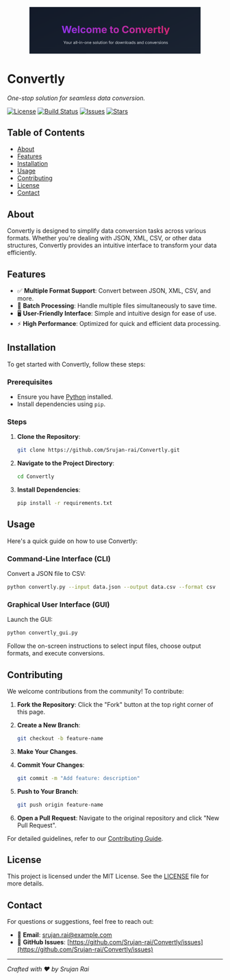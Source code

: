 
<div align="center">
  <img src="Screenshot from 2025-03-16 09-06-15.png" alt="Convertly Logo" width="400" />
</div>

# Convertly

*One-stop solution for seamless data conversion.*

[![License](https://img.shields.io/github/license/Srujan-rai/Convertly)](LICENSE)
[![Build Status](https://img.shields.io/github/actions/workflow/status/Srujan-rai/Convertly/ci.yml)](https://github.com/Srujan-rai/Convertly/actions)
[![Issues](https://img.shields.io/github/issues/Srujan-rai/Convertly)](https://github.com/Srujan-rai/Convertly/issues)
[![Stars](https://img.shields.io/github/stars/Srujan-rai/Convertly)](https://github.com/Srujan-rai/Convertly/stargazers)

## Table of Contents

- [About](#about)
- [Features](#features)
- [Installation](#installation)
- [Usage](#usage)
- [Contributing](#contributing)
- [License](#license)
- [Contact](#contact)

## About

Convertly is designed to simplify data conversion tasks across various formats. Whether you're dealing with JSON, XML, CSV, or other data structures, Convertly provides an intuitive interface to transform your data efficiently.

## Features

- ✅ **Multiple Format Support**: Convert between JSON, XML, CSV, and more.
- 🚀 **Batch Processing**: Handle multiple files simultaneously to save time.
- 🖥️ **User-Friendly Interface**: Simple and intuitive design for ease of use.
- ⚡ **High Performance**: Optimized for quick and efficient data processing.

## Installation

To get started with Convertly, follow these steps:

### Prerequisites

- Ensure you have [Python](https://www.python.org/downloads/) installed.
- Install dependencies using `pip`.

### Steps

1. **Clone the Repository**:

   ```bash
   git clone https://github.com/Srujan-rai/Convertly.git
   ```

2. **Navigate to the Project Directory**:

   ```bash
   cd Convertly
   ```

3. **Install Dependencies**:

   ```bash
   pip install -r requirements.txt
   ```

## Usage

Here's a quick guide on how to use Convertly:

### Command-Line Interface (CLI)

Convert a JSON file to CSV:

```bash
python convertly.py --input data.json --output data.csv --format csv
```

### Graphical User Interface (GUI)

Launch the GUI:

```bash
python convertly_gui.py
```

Follow the on-screen instructions to select input files, choose output formats, and execute conversions.

## Contributing

We welcome contributions from the community! To contribute:

1. **Fork the Repository**: Click the "Fork" button at the top right corner of this page.
2. **Create a New Branch**:

   ```bash
   git checkout -b feature-name
   ```

3. **Make Your Changes**.
4. **Commit Your Changes**:

   ```bash
   git commit -m "Add feature: description"
   ```

5. **Push to Your Branch**:

   ```bash
   git push origin feature-name
   ```

6. **Open a Pull Request**: Navigate to the original repository and click "New Pull Request".

For detailed guidelines, refer to our [Contributing Guide](CONTRIBUTING.md).

## License

This project is licensed under the MIT License. See the [LICENSE](LICENSE) file for more details.

## Contact

For questions or suggestions, feel free to reach out:

- 📧 **Email**: [srujan.rai@example.com](mailto:srujan.rai@example.com)
- 🐛 **GitHub Issues**: [https://github.com/Srujan-rai/Convertly/issues](https://github.com/Srujan-rai/Convertly/issues)

---

*Crafted with ❤️ by Srujan Rai*


